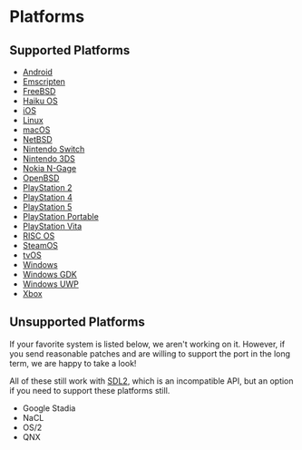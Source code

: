 # Platforms

## Supported Platforms

- [Android](README-android.md)
- [Emscripten](README-emscripten.md)
- [FreeBSD](README-bsd.md)
- [Haiku OS](README-haiku.md)
- [iOS](README-ios.md)
- [Linux](README-linux.md)
- [macOS](README-macos.md)
- [NetBSD](README-bsd.md)
- [Nintendo Switch](README-switch.md)
- [Nintendo 3DS](README-n3ds.md)
- [Nokia N-Gage](README-ngage.md)
- [OpenBSD](README-bsd.md)
- [PlayStation 2](README-ps2.md)
- [PlayStation 4](README-ps4.md)
- [PlayStation 5](README-ps5.md)
- [PlayStation Portable](README-psp.md)
- [PlayStation Vita](README-vita.md)
- [RISC OS](README-riscos.md)
- [SteamOS](README-steamos.md)
- [tvOS](README-ios.md)
- [Windows](README-windows.md)
- [Windows GDK](README-gdk.md)
- [Windows UWP](README-winrt.md)
- [Xbox](README-gdk.md)

## Unsupported Platforms

If your favorite system is listed below, we aren't working on it. However, if you send reasonable patches and are willing to support the port in the long term, we are happy to take a look!

All of these still work with [SDL2](/SDL2), which is an incompatible API, but an option if you need to support these platforms still.

- Google Stadia
- NaCL
- OS/2
- QNX
